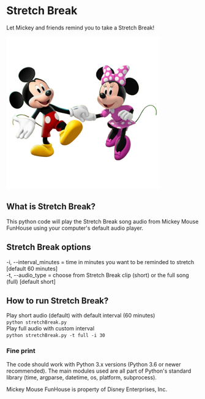 # Stretch Break

Let Mickey and friends remind you to take a  Stretch Break!

<img src="Mickey_and_Minnie_Mickey_Mouse_Funhouse.png" alt="Mickey and Minnie" width="400" height="400">

## What is Stretch Break?
This python code will play the Stretch Break song audio from Mickey Mouse FunHouse using your computer's default audio player.

## Stretch Break options
-i, --interval_minutes = time in minutes you want to be reminded to stretch [default 60 minutes]<br>
-t, --audio_type = choose from Stretch Break clip (short) or the full song (full) [default short]

## How to run Stretch Break?
Play short audio (default) with default interval (60 minutes)<br>
`python stretchBreak.py`<br>
Play full audio with custom interval<br>
`python stretchBreak.py -t full -i 30`<br>

### Fine print
The code should work with Python 3.x versions (Python 3.6 or newer recommended). The main modules used are all part of Python's standard library (time, argparse, datetime, os, platform, subprocess).<br>

Mickey Mouse FunHouse is property of Disney Enterprises, Inc.<br>